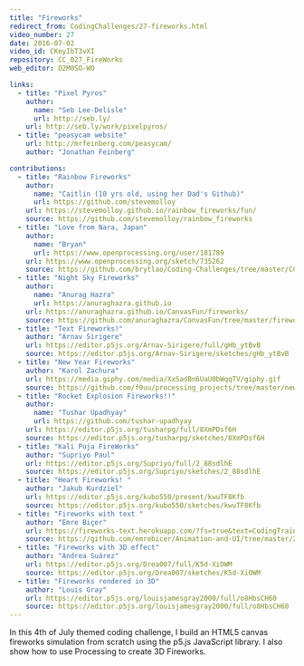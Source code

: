 ```yaml
---
title: "Fireworks"
redirect_from: CodingChallenges/27-fireworks.html
video_number: 27
date: 2016-07-02
video_id: CKeyIbT3vXI
repository: CC_027_FireWorks
web_editor: O2M0SO-WO

links:
  - title: "Pixel Pyros"
    author:
      name: "Seb Lee-Delisle"
      url: http://seb.ly/
    url: http://seb.ly/work/pixelpyros/
  - title: "peasycam website"
    url: http://mrfeinberg.com/peasycam/
    author: "Jonathan Feinberg"

contributions:
  - title: "Rainbow Fireworks"
    author:
      name: "Caitlin (10 yrs old, using her Dad's Github)"
      url: https://github.com/stevemolloy
    url: https://stevemolloy.github.io/rainbow_fireworks/fun/
    source: https://github.com/stevemolloy/rainbow_fireworks
  - title: "Love from Nara, Japan"
    author:
      name: "Bryan"
      url: https://www.openprocessing.org/user/181789
    url: https://www.openprocessing.org/sketch/735262
    source: https://github.com/brytlao/Coding-Challenges/tree/master/CC027_Fireworks
  - title: "Night Sky Fireworks"
    author:
      name: "Anurag Hazra"
      url: https://anuraghazra.github.io
    url: https://anuraghazra.github.io/CanvasFun/fireworks/
    source: https://github.com/anuraghazra/CanvasFun/tree/master/fireworks
  - title: "Text Fireworks!"
    author: "Arnav Sirigere"
    url: https://editor.p5js.org/Arnav-Sirigere/full/gHb_ytBvB
    source: https://editor.p5js.org/Arnav-Sirigere/sketches/gHb_ytBvB
  - title: "New Year Fireworks"
    author: "Karol Zachura"
    url: https://media.giphy.com/media/XxSadBn6UaU0bWqqTV/giphy.gif
    source: https://github.com/f0uu/processing_projects/tree/master/new_year_fireworks
  - title: "Rocket Explosion Fireworks!!"
    author:
      name: "Tushar Upadhyay"
      url: https://github.com/tushar-upadhyay
    url: https://editor.p5js.org/tusharpg/full/8XmPDsf6H
    source: https://editor.p5js.org/tusharpg/sketches/8XmPDsf6H
  - title: "Kali Puja FireWorks"
    author: "Supriyo Paul"
    url: https://editor.p5js.org/Supriyo/full/2_88sdlhE
    source: https://editor.p5js.org/Supriyo/sketches/2_88sdlhE
  - title: "Heart Fireworks! "
    author: "Jakub Kurdziel"
    url: https://editor.p5js.org/kubo550/present/kwuTF8Kfb
    source: https://editor.p5js.org/kubo550/sketches/kwuTF8Kfb
  - title: "Fireworks with text "
    author: "Emre Biçer"
    url: https://fireworks-text.herokuapp.com/?fs=true&text=CodingTrain%3C3
    source: https://github.com/emrebicer/Animation-and-UI/tree/master/2-fireworks%20animation%20with%20text
  - title: "Fireworks with 3D effect"
    author: "Andrea Suárez"
    url: https://editor.p5js.org/Drea007/full/K5d-XiOWM
    source: https://editor.p5js.org/Drea007/sketches/K5d-XiOWM
  - title: "Fireworks rendered in 3D"
    author: "Louis Gray"
    url: https://editor.p5js.org/louisjamesgray2000/full/o8HbsCH60
    source: https://editor.p5js.org/louisjamesgray2000/full/o8HbsCH60
---
```


In this 4th of July themed coding challenge, I build an HTML5 canvas fireworks simulation from scratch using the p5.js JavaScript library. I also show how to use Processing to create 3D Fireworks.
